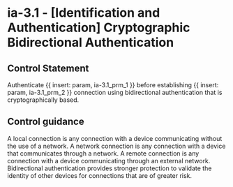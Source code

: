 # ia-3.1 - \[Identification and Authentication\] Cryptographic Bidirectional Authentication

## Control Statement

Authenticate {{ insert: param, ia-3.1_prm_1 }} before establishing {{ insert: param, ia-3.1_prm_2 }} connection using bidirectional authentication that is cryptographically based.

## Control guidance

A local connection is any connection with a device communicating without the use of a network. A network connection is any connection with a device that communicates through a network. A remote connection is any connection with a device communicating through an external network. Bidirectional authentication provides stronger protection to validate the identity of other devices for connections that are of greater risk.
